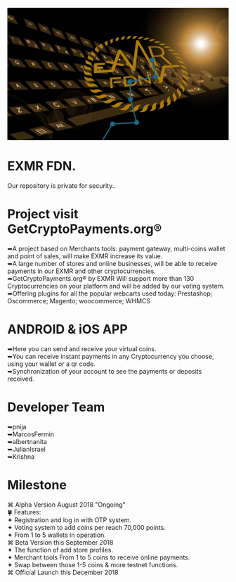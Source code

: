 ![Logo](https://github.com/eXMRcoin/EXMR-INFO/blob/master/eXMR-master/backclear.png?raw=true)
# EXMR FDN.
Our repository is private for security.. 
# Project visit GetCryptoPayments.org®
➥A project based on Merchants tools: payment gateway, multi-coins wallet and point of sales, will make EXMR increase its value.<br> 
➥A large number of stores and online businesses, will be able to receive payments in our EXMR and other cryptocurrencies.<br>
➥GetCryptoPayments.org® by EXMR  Will support more than 130 Cryptocurrencies on your platform and will be added by our voting system.<br>
➥Offering plugins for all the popular webcarts used today: Prestashop; Oscommerce; Magento; woocommerce; WHMCS

# ANDROID & iOS APP<br>
➥Here you can send and receive your virtual coins.<br>
➥You can receive instant payments in any Cryptocurrency you choose, using your wallet or a qr code. <br>
➥Synchronization of your account to see the payments or deposits received.<br>

# Developer Team<br>
➥pnija<br>
➥MarcosFermin<br>
➥albertnanita<br>
➥JulianIsrael<br>
➥Krishna<br>

# Milestone<br>
⌘ Alpha Version August 2018 "Ongoing"<br>
 🍀 Features: <br>
✦ Registration and log in with OTP system.<br>
✦ Voting system to add coins per reach 70,000 points.<br> 
✦ From 1 to 5 wallets in operation.<br> 
⌘ Beta Version this September 2018<br>
✦ The function of add store profiles. <br>
✦ Merchant tools From 1 to 5 coins to receive online payments.<br>
✦ Swap between those 1-5 coins & more testnet functions.<br>
⌘ Official Launch this December 2018<br>






